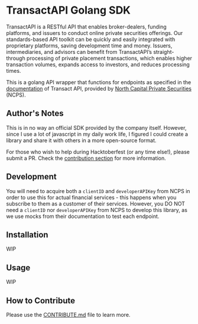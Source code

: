 # TransactAPI Golang SDK

TransactAPI is a RESTful API that enables broker-dealers, funding platforms, and issuers to conduct online private securities offerings. Our standards-based API toolkit can be quickly and easily integrated with proprietary platforms, saving development time and money. Issuers, intermediaries, and advisors can benefit from TransactAPI’s straight-through processing of private placement transactions, which enables higher transaction volumes, expands access to investors, and reduces processing times.

This is a golang API wrapper that functions for endpoints as specified in the [documentation](https://api.norcapsecurities.com/documentation) of Transact API, provided by [North Capital Private Securities](https://www.northcapital.com/) (NCPS).

## Author's Notes

This is in no way an official SDK provided by the company itself. However, since I use a lot of javascript in my daily work life, I figured I could create a library and share it with others in a more open-source format.

For those who wish to help during Hacktoberfest (or any time else!), please submit a PR. Check the [contribution section](CONTRIBUTE.md) for more information.

## Development

You will need to acquire both a `clientID` and `developerAPIKey` from NCPS in order to use this for actual financial services - this happens when you subscribe to them as a customer of their services. However, you DO NOT need a `clientID` nor `developerAPIKey` from NCPS to develop this library, as we use mocks from their documentation to test each endpoint.

## Installation

WIP

## Usage

WIP

## How to Contribute

Please use the [CONTRIBUTE.md](CONTRIBUTE.md) file to learn more.
